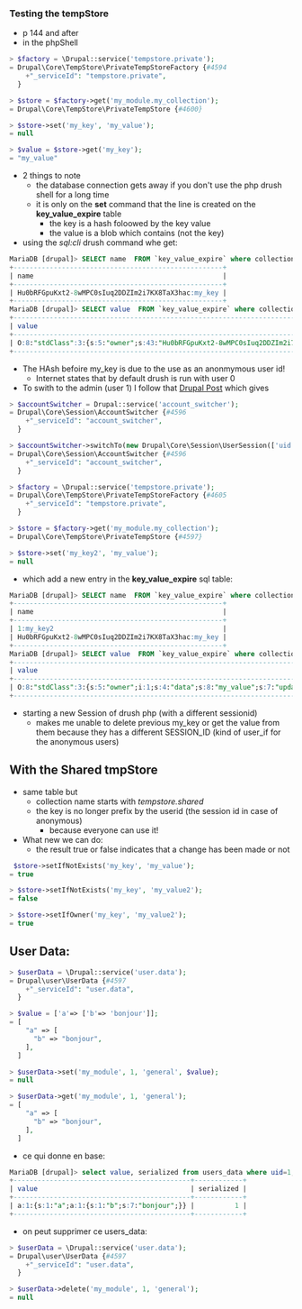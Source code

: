### Testing the tempStore
* p 144 and after
* in the phpShell
```php
> $factory = \Drupal::service('tempstore.private');
= Drupal\Core\TempStore\PrivateTempStoreFactory {#4594
    +"_serviceId": "tempstore.private",
  }

> $store = $factory->get('my_module.my_collection');
= Drupal\Core\TempStore\PrivateTempStore {#4600}

> $store->set('my_key', 'my_value');
= null

> $value = $store->get('my_key');
= "my_value"
```
* 2 things to note
  * the database connection gets away if you don't use the php drush shell for a long time
  * it is only on the __set__ command that the line is created on the __key_value_expire__ table
    * the key is a hash foloowed by the key value
    * the value is a blob which contains (not the key) 
* using the _sql:cli_ drush command whe get:
```sql
MariaDB [drupal]> SELECT name  FROM `key_value_expire` where collection='tempstore.private.my_module.my_collection'; 
+----------------------------------------------------+
| name                                               |
+----------------------------------------------------+
| Hu0bRFGpuKxt2-8wMPC0sIuq2DDZIm2i7KX8TaX3hac:my_key |
+----------------------------------------------------+
MariaDB [drupal]> SELECT value  FROM `key_value_expire` where collection='tempstore.private.my_module.my_collection'; 
+-----------------------------------------------------------------------------------------------------------------------------------------+
| value                                                                                                                                   |
+-----------------------------------------------------------------------------------------------------------------------------------------+
| O:8:"stdClass":3:{s:5:"owner";s:43:"Hu0bRFGpuKxt2-8wMPC0sIuq2DDZIm2i7KX8TaX3hac";s:4:"data";s:8:"my_value";s:7:"updated";i:1693656766;} |
+-----------------------------------------------------------------------------------------------------------------------------------------+
```
* The HAsh befoire my_key is due to the use as an anonmymous user id!
  * Internet states that by default drush is run with user 0 
* To swith to the admin (user 1) I follow that [Drupal Post](https://www.drupal.org/node/2377441) which gives
```php
> $accountSwitcher = Drupal::service('account_switcher');
= Drupal\Core\Session\AccountSwitcher {#4596
    +"_serviceId": "account_switcher",
  }

> $accountSwitcher->switchTo(new Drupal\Core\Session\UserSession(['uid'=>1])); //sees the constructor of USer Session
= Drupal\Core\Session\AccountSwitcher {#4596
    +"_serviceId": "account_switcher",
  }

> $factory = \Drupal::service('tempstore.private');
= Drupal\Core\TempStore\PrivateTempStoreFactory {#4605
    +"_serviceId": "tempstore.private",
  }

> $store = $factory->get('my_module.my_collection');
= Drupal\Core\TempStore\PrivateTempStore {#4597}

> $store->set('my_key2', 'my_value');
= null
```
* which add a new entry in the __key_value_expire__ sql table:
```sql
MariaDB [drupal]> SELECT name  FROM `key_value_expire` where collection='tempstore.private.my_module.my_collection';
+----------------------------------------------------+
| name                                               |
+----------------------------------------------------+
| 1:my_key2                                          |
| Hu0bRFGpuKxt2-8wMPC0sIuq2DDZIm2i7KX8TaX3hac:my_key |
+----------------------------------------------------+
MariaDB [drupal]> SELECT value  FROM `key_value_expire` where collection='tempstore.private.my_module.my_collection' and name LIKE '1:%'; 
+------------------------------------------------------------------------------------------+
| value                                                                                    |
+------------------------------------------------------------------------------------------+
| O:8:"stdClass":3:{s:5:"owner";i:1;s:4:"data";s:8:"my_value";s:7:"updated";i:1693660005;} |
+------------------------------------------------------------------------------------------+
```
* starting a new Session of drush php (with a different sessionid)
  * makes me unable to delete previous my_key or get the value from them because they has a different SESSION_ID (kind of user_if for the anonymous users) 

## With the Shared tmpStore

* same table but 
  * collection name starts with _tempstore.shared_
  * the key is no longer prefix by the userid (the session id in case of anonymous)
    * because everyone can use it!
* What new we can do:
  * the result true or false indicates that a change has been made or not
```php
 $store->setIfNotExists('my_key', 'my_value');
= true

> $store->setIfNotExists('my_key', 'my_value2');
= false

> $store->setIfOwner('my_key', 'my_value2');
= true
```
## User Data:

```php
> $userData = \Drupal::service('user.data');
= Drupal\user\UserData {#4597
    +"_serviceId": "user.data",
  }

> $value = ['a'=> ['b'=> 'bonjour']];
= [
    "a" => [
      "b" => "bonjour",
    ],
  ]

> $userData->set('my_module', 1, 'general', $value);
= null

> $userData->get('my_module', 1, 'general');
= [
    "a" => [
      "b" => "bonjour",
    ],
  ]
```
* ce qui donne en base:
```sql
MariaDB [drupal]> select value, serialized from users_data where uid=1;
+--------------------------------------------+------------+
| value                                      | serialized |
+--------------------------------------------+------------+
| a:1:{s:1:"a";a:1:{s:1:"b";s:7:"bonjour";}} |          1 |
+--------------------------------------------+------------+
```
* on peut supprimer ce users_data:
```php
> $userData = \Drupal::service('user.data');
= Drupal\user\UserData {#4597
    +"_serviceId": "user.data",
  }

> $userData->delete('my_module', 1, 'general');
= null
```

